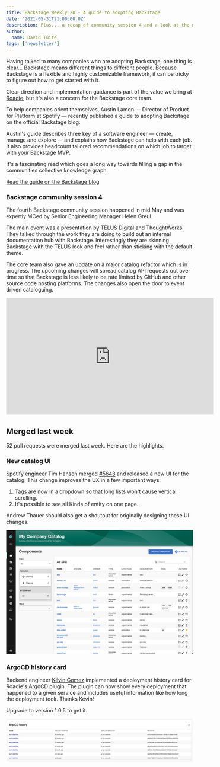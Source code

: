 ```yaml
---
title: Backstage Weekly 28 - A guide to adopting Backstage
date: '2021-05-31T21:00:00.0Z'
description: Plus... a recap of community session 4 and a look at the new Backstage catalog UI.
author:
  name: David Tuite
tags: ['newsletter']
---
```


Having talked to many companies who are adopting Backstage, one thing is clear... Backstage means different things to different people. Because Backstage is a flexible and highly customizable framework, it can be tricky to figure out how to get started with it.

Clear direction and implementation guidance is part of the value we bring at [Roadie](https://roadie.io), but it's also a concern for the Backstage core team.

To help companies orient themselves, Austin Lamon — Director of Product for Platform at Spotify — recently published a guide to adopting Backstage on the official Backstage blog.

Austin's guide describes three key of a software engineer — create, manage and explore — and explains how Backstage can help with each job. It also provides headcount tailored recommendations on which job to target with your Backstage MVP.

It's a fascinating read which goes a long way towards filling a gap in the communities collective knowledge graph.

[Read the guide on the Backstage blog](https://backstage.io/blog/2021/05/20/adopting-backstage)

### Backstage community session 4

The fourth Backstage community session happened in mid May and was expertly MCed by Senior Engineering Manager Helen Greul.

The main event was a presentation by TELUS Digital and ThoughtWorks. They talked through the work they are doing to build out an internal documentation hub with Backstage. Interestingly they are skinning Backstage with the TELUS look and feel rather than sticking with the default theme.

The core team also gave an update on a major catalog refactor which is in progress. The upcoming changes will spread catalog API requests out over time so that Backstage is less likely to be rate limited by GitHub and other source code hosting platforms. The changes also open the door to event driven cataloguing.

<iframe width="560" height="315" src="https://www.youtube.com/embed/UZTVjv-AvZA" title="YouTube video player" frameborder="0" allow="accelerometer; autoplay; clipboard-write; encrypted-media; gyroscope; picture-in-picture" allowfullscreen></iframe>

## Merged last week

52 pull requests were merged last week. Here are the highlights.

### New catalog UI

Spotify engineer Tim Hansen merged [#5643](https://github.com/backstage/backstage/pull/5643) and released a new UI for the catalog. This change improves the UX in a few important ways:

1. Tags are now in a dropdown so that long lists won't cause vertical scrolling.
2. It's possible to see all Kinds of entity on one page.

Andrew Thauer should also get a shoutout for originally designing these UI changes.

![The backstage catalog with all filters in the left sidebar](./new-catalog.png)

### ArgoCD history card

Backend engineer [Kévin Gomez](https://github.com/K-Phoen) implemented a deployment history card for Roadie's ArgoCD plugin. The plugin can now show every deployment that happened to a given service and includes useful information like how long the deployment took. Thanks Kévin! 

Upgrade to version 1.0.5 to get it.

![A list of deployments pulled from ArgoCD](./argo-cd-history.png)
